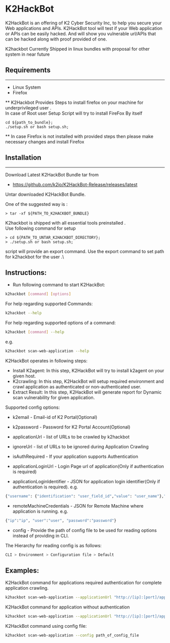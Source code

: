 # K2HackBot 


K2HackBot is an offering of K2 Cyber Security Inc, to help you secure your Web applications and APIs. K2HackBot tool will test if your Web application or APIs can be easily hacked. And will show you vulnerable url/APIs that can be hacked along with proof provided of one.

K2hackbot Currently Shipped in linux bundles with proposal for other system in near future 

Requirements
-------------
---
- Linux System
- Firefox

** K2Hackbot Provides Steps to install firefox on your machine for underprivileged user .\
In case of Root user Setup Script will try to install FireFox By itself

```shell
cd ${path_to_bundle};
./setup.sh or bash setup.sh;
```
** In case Firefox is not installed with provided steps then please make necessary changes and install Firefox

Installation
------------
---

Download Latest K2HackBot Bundle tar from
* https://github.com/k2io/K2HackBot-Release/releases/latest

Untar downloaded K2HackBot Bundle.

One of the suggested way is :
```shell
> tar -xf ${PATH_TO_K2HACKBOT_BUNDLE}
```

K2hackbot is shipped with all essential tools preinstalled .\
Use following command for setup 

```shell
> cd ${PATH_TO_UNTAR_K2HACKBOT_DIRECTORY};
> ./setup.sh or bash setup.sh;
```

script will provide an export command. Use the export command to set path for k2hackbot for the user 
.\

Instructions:
------------------

- Run following command to start K2HackBot:

```sh
k2hackbot [command] [options]
```

For help regarding supported Commands:

```sh
k2hackbot --help
```

For help regarding supported options of a command:

```sh
k2hackbot [command] --help
```

e.g.

```sh
k2hackbot scan-web-application --help
```

K2HackBot operates in following steps:

- Install K2agent: In this step, K2HackBot will try to install k2agent on your given host.
- K2crawling: In this step, K2HackBot will setup required environment and crawl application as authenticated or non-authenticated user.
- Extract Result: In this step, K2HackBot will generate report for Dynamic scan vulnerability for given application.

Supported config options:

- k2email - Email-id of K2 Portal(Optional)
- k2password - Password for K2 Portal Account(Optional)
- applicationUrl - list of URLs to be crawled by k2hackbot
- ignoreUrl - list of URLs to be ignored during Application Crawling

- isAuthRequired - If your application supports Authentication
- applicationLoginUrl - Login Page url of application(Only if authentication is required)
- applicationLoginIdentifier - JSON for application login identifier(Only if authentication is required). e.g.

```sh
{"username": {"identification": "user_field_id","value": "user_name"},"password": {"identification": "password_field_id","value": "password"},"submit": {"identification": "submit_button_id","value": "Nothing"}}
```

- remoteMachineCredentials - JSON for Remote Machine where application is running. e.g.

```sh
{"ip":"ip", "user":"user", "password":"password"}
```

- config - Provide the path of config file to be used for reading options instead of providing in CLI.

The Hierarchy for reading config is as follows:

```sh
CLI > Environment > Configuration file > Default
```

Examples:
-------------

K2HackBot command for applications required authentication for complete application crawling.

```sh
k2hackbot scan-web-application --applicationUrl "http://[ip]:[port]/app/login" -isauthreq true --applicationIdentifier "{\"containerid\":\"application_container_id\",\"pid\":application_pid}" --applicationLoginIdentifier "{\"username\": {\"identification\": \"type=\\\"text\\\"\", \"value\": \"john@acme.inc\"}, \"password\": {\"identification\": \"type=\\\"password\\\"\", \"value\": \"123456\"}, \"submit\": {\"identification\": \"type=\\\"submit\\\"\", \"value\": \"Login\"}}"
```



K2HackBot command for application without authentication

```sh
k2hackbot scan-web-application --applicationUrl "http://[ip]:[port]/app/login" -isauthreq false --applicationIdentifier "docker_container_id_or_application_pid"
```

K2HackBot command using config file:

```sh
k2hackbot scan-web-application --config path_of_config_file
```


